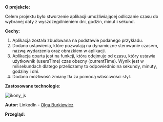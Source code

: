 
**O projekcie:**


Celem projektu było stworzenie aplikacji umożliwiającej odliczanie czasu do wybranej daty z wyszczególnieniem dni, godzin, minut i sekund.


**Cechy:**

1.	Aplikacja została zbudowana na podstawie podanego przykładu.
2.	Dodano ustawienia, które pozwalają na dynamiczne sterowanie czasem, nazwą wydarzenia oraz obrazkiem w aplikacji.
3.	Aplikacja oparta jest na funkcji, która odejmuje od czasu, który ustawia użytkownik (usersTime) czas obecny (currentTime). Wynik jest w milisekundach dlatego przeliczamy to odpowiednio na sekundy, minuty, godziny i dni.
4.	Dodano możliwość zmiany tła za pomocą właściwości styl.
   

**Zastosowane technologie:** 

![ikony_js](https://github.com/Ola-AB/Form-validator/assets/142878084/1cd99327-790d-4a30-9d1e-1b6169e0d718)

**Autor:**
LinkedIn - [Olga Burkiewicz](https://www.linkedin.com/in/olga-burkiewicz-990058a4/)

**Przegląd:**





